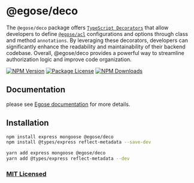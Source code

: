 # @egose/deco

The `@egose/deco` package offers [`TypeScript Decorators`](https://www.typescriptlang.org/docs/handbook/decorators.html) that allow developers to define [`@egose/acl`](../../egose-acl/philosophy/) configurations and options through class and method `annotations`. By leveraging these decorators, developers can significantly enhance the readability and maintainability of their backend codebase. Overall, @egose/deco provides a powerful way to streamline authorization logic and improve code organization.

<a href="https://www.npmjs.com/package/@egose/deco" target="_blank"><img src="https://img.shields.io/npm/v/@egose/deco.svg" alt="NPM Version" /></a>
<a href="https://www.npmjs.com/package/@egose/deco" target="_blank"><img src="https://img.shields.io/npm/l/@egose/deco.svg" alt="Package License" /></a>
<a href="https://www.npmjs.com/package/@egose/deco" target="_blank"><img src="https://img.shields.io/npm/dm/@egose/deco.svg" alt="NPM Downloads" /></a>

## Documentation

please see [Egose documentation](https://egose.github.io/egose-deco/philosophy/) for more details.

## Installation

```sh
npm install express mongoose @egose/deco
npm install @types/express reflect-metadata --save-dev

```

```sh
yarn add express mongoose @egose/deco
yarn add @types/express reflect-metadata --dev
```

### [MIT Licensed](LICENSE)
